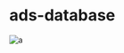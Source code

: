 # ads-database

![a](https://github.com/AndreMaciel66/ads-database/blob/master/imgs/postgres-docker.gif "gif teste")
